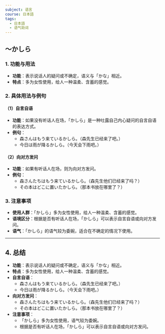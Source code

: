```yaml
---
subject: 语言
course: 日本語
tags:
  - 日本語
  - 语气助词
---
```


## ～かしら

### 1. **功能与用法**
- **功能**：表示说话人的疑问或不确定，语义与「かな」相近。
- **特点**：多为女性使用，给人一种温柔、含蓄的感觉。

### 2. **具体用法与例句**

#### （1）**自言自语**
- **功能**：如果没有听话人在场，「かしら」是一种吐露自己内心疑问的自言自语的表达方式。
- **例句**：
  - 森さんはもう来ているかしら。（森先生已经来了吧。）
  - 今日は雨が降るかしら。（今天会下雨吧。）

#### （2）**向对方发问**
- **功能**：如果有听话人在场，则为向对方发问。
- **例句**：
  - 森さんたちはもう来ているかしら。（森先生他们已经来了吗？）
  - その本はどこに置いたかしら。（那本书放在哪里了？）

### 3. **注意事项**
- **使用人群**：「かしら」多为女性使用，给人一种温柔、含蓄的感觉。
- **语境区分**：根据是否有听话人在场，「かしら」可以表示自言自语或向对方发问。
- **语气**：「かしら」的语气较为委婉，适合在不确定的情况下使用。

---

## 4. **总结**
- **功能**：表示说话人的疑问或不确定，语义与「かな」相近。
- **特点**：多为女性使用，给人一种温柔、含蓄的感觉。
- **自言自语**：
  - 森さんはもう来ているかしら。（森先生已经来了吧。）
  - 今日は雨が降るかしら。（今天会下雨吧。）
- **向对方发问**：
  - 森さんたちはもう来ているかしら。（森先生他们已经来了吗？）
  - その本はどこに置いたかしら。（那本书放在哪里了？）
- **注意事项**：
  - 「かしら」多为女性使用，语气较为委婉。
  - 根据是否有听话人在场，「かしら」可以表示自言自语或向对方发问。